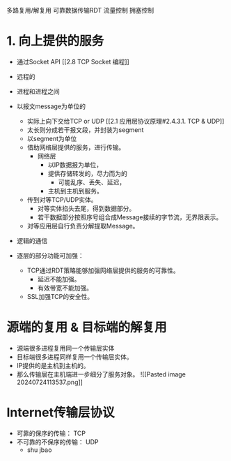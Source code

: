 多路复用/解复用
可靠数据传输RDT
流量控制
拥塞控制

# 1. 向上提供的服务
- 通过Socket API [[2.8 TCP Socket 编程]]
- 远程的
- 进程和进程之间
- 以报文message为单位的
	- 实际上向下交给TCP or UDP [[2.1 应用层协议原理#2.4.3.1. TCP & UDP]]
	- 太长则分成若干报文段，并封装为segment
	- 以segment为单位
	- 借助网络层提供的服务，进行传输。
		- 网络层
			- 以IP数据报为单位，
			- 提供存储转发的，尽力而为的
				- 可能乱序、丢失、延迟，
			- 主机到主机到服务。
	- 传到对等TCP/UDP实体。
		- 对等实体掐头去尾，得到数据部分。
		- 若干数据部分按照序号组合成Message接续的字节流，无界限表示。
	- 对等应用层自行负责分解提取Message。
- 逻辑的通信

- 逐层的部分功能可加强：
	- TCP通过RDT策略能够加强网络层提供的服务的可靠性。
		- 延迟不能加强。
		- 有效带宽不能加强。
	- SSL加强TCP的安全性。

# 源端的复用 & 目标端的解复用
- 源端很多进程复用同一个传输层实体
- 目标端很多进程同样复用一个传输层实体。
- IP提供的是主机到主机的。
- 那么传输层在主机端进一步细分了服务对象。
![[Pasted image 20240724113537.png]]

# Internet传输层协议
- 可靠的保序的传输： TCP
- 不可靠的不保序的传输： UDP
	- shu jbao